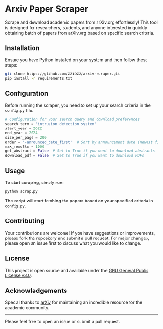
# Arxiv Paper Scraper

Scrape and download academic papers from arXiv.org effortlessly! This tool is designed for researchers, students, and anyone interested in quickly obtaining batch of papers from arXiv.org based on specific search criteria.

## Installation

Ensure you have Python installed on your system and then follow these steps:

```bash
git clone https://github.com/ZZIDZZ/arxiv-scraper.git
pip install -r requirements.txt
```

## Configuration

Before running the scraper, you need to set up your search criteria in the `config.py` file:

```python
# Configuration for your search query and download preferences
search_term = 'intrusion detection system'
start_year = 2022
end_year = 2024
size_per_page = 200
order = '-announced_date_first'  # Sort by announcement date (newest first)
max_results = 1000
get_abstract = False  # Set to True if you want to download abstracts
download_pdf = False  # Set to True if you want to download PDFs
```

## Usage

To start scraping, simply run:

```bash
python scrap.py
```

The script will start fetching the papers based on your specified criteria in `config.py`.

## Contributing

Your contributions are welcome! If you have suggestions or improvements, please fork the repository and submit a pull request. For major changes, please open an issue first to discuss what you would like to change.

## License

This project is open source and available under the [GNU General Public License v3.0](https://www.gnu.org/licenses/gpl-3.0.en.html).

## Acknowledgements

Special thanks to [arXiv](https://arxiv.org/) for maintaining an incredible resource for the academic community.

---

Please feel free to open an issue or submit a pull request.



